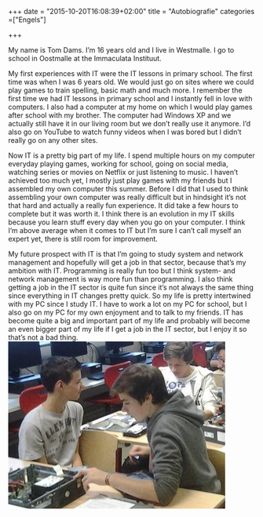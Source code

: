 +++
date = "2015-10-20T16:08:39+02:00"
title = "Autobiografie"
categories =["Engels"]

+++

My name is Tom Dams. I’m 16 years old and I live in Westmalle. I go to school in Oostmalle at the Immaculata Instituut.

My first experiences with IT were the IT lessons in primary school. The first time was when I was 6 years old. We would just go on sites where we could play games to train spelling, basic math and much more. I remember the first time we had IT lessons in primary school and I instantly fell in love with computers. I also had a computer at my home on which I would play games after school with my brother. The computer had Windows XP and we actually still have it in our living room but we don’t really use it anymore. I’d also go on YouTube to watch funny videos when I was bored but I didn’t really go on any other sites.

Now IT is a pretty big part of my life. I spend multiple hours on my computer everyday playing games, working for school, going on social media, watching series or movies on Netflix or just listening to music. I haven’t achieved too much yet, I mostly just play games with my friends but I assembled my own computer this summer. Before I did that I used to think assembling your own computer was really difficult but in hindsight it’s not that hard and actually a really fun experience. It did take a few hours to complete but it was worth it. I think there is an evolution in my IT skills because you learn stuff every day when you go on your computer. I think I’m above average when it comes to IT but I’m sure I can’t call myself an expert yet, there is still room for improvement.

My future prospect with IT is that I’m going to study system and network management and hopefully will get a job in that sector, because that’s my ambition with IT. Programming is really fun too but I think system- and network management is way more fun than programming. I also think getting a job in the IT sector is quite fun since it’s not always the same thing since everything in IT changes pretty quick.
So my life is pretty intertwined with my PC since I study IT. I have to work a lot on my PC for school, but I also go on my PC for my own enjoyment and to talk to my friends. IT has become quite a big and important part of my life and probably will become an even bigger part of my life if I get a job in the IT sector, but I enjoy it so that’s not a bad thing.
![](GIP/Autobiography.jpg)